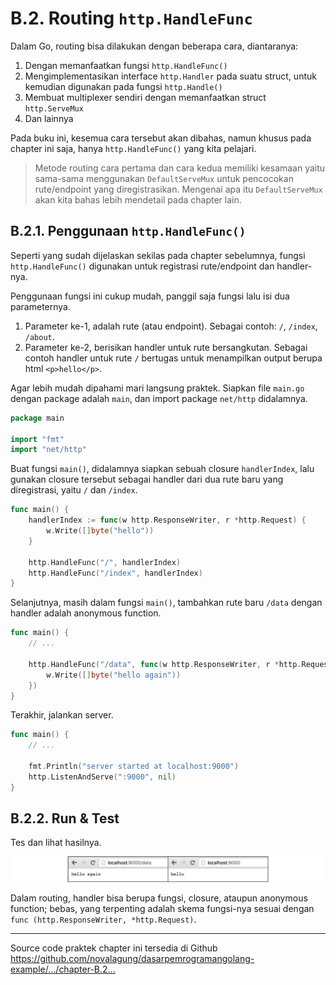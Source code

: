# B.2. Routing `http.HandleFunc`

Dalam Go, routing bisa dilakukan dengan beberapa cara, diantaranya:

 1. Dengan memanfaatkan fungsi `http.HandleFunc()`
 2. Mengimplementasikan interface `http.Handler` pada suatu struct, untuk kemudian digunakan pada fungsi `http.Handle()`
 3. Membuat multiplexer sendiri dengan memanfaatkan struct `http.ServeMux`
 4. Dan lainnya

Pada buku ini, kesemua cara tersebut akan dibahas, namun khusus pada chapter ini saja, hanya `http.HandleFunc()` yang kita pelajari.

> Metode routing cara pertama dan cara kedua memiliki kesamaan yaitu sama-sama menggunakan `DefaultServeMux` untuk pencocokan rute/endpoint yang diregistrasikan. Mengenai apa itu `DefaultServeMux` akan kita bahas lebih mendetail pada chapter lain.

## B.2.1. Penggunaan `http.HandleFunc()`

Seperti yang sudah dijelaskan sekilas pada chapter sebelumnya, fungsi `http.HandleFunc()` digunakan untuk registrasi rute/endpoint dan handler-nya.

Penggunaan fungsi ini cukup mudah, panggil saja fungsi lalu isi dua parameternya.

 1. Parameter ke-1, adalah rute (atau endpoint). Sebagai contoh: `/`, `/index`, `/about`.
 2. Parameter ke-2, berisikan handler untuk rute bersangkutan. Sebagai contoh handler untuk rute `/` bertugas untuk menampilkan output berupa html `<p>hello</p>`.

Agar lebih mudah dipahami mari langsung praktek. Siapkan file `main.go` dengan package adalah `main`, dan import package `net/http` didalamnya.

```go
package main

import "fmt"
import "net/http"
```

Buat fungsi `main()`, didalamnya siapkan sebuah closure `handlerIndex`, lalu gunakan closure tersebut sebagai handler dari dua rute baru yang diregistrasi, yaitu `/` dan `/index`.

```go
func main() {
	handlerIndex := func(w http.ResponseWriter, r *http.Request) {
		w.Write([]byte("hello"))
	}

	http.HandleFunc("/", handlerIndex)
	http.HandleFunc("/index", handlerIndex)
}
```

Selanjutnya, masih dalam fungsi `main()`, tambahkan rute baru `/data` dengan handler adalah anonymous function.

```go
func main() {
    // ...

    http.HandleFunc("/data", func(w http.ResponseWriter, r *http.Request) {
    	w.Write([]byte("hello again"))
    })
}
```

Terakhir, jalankan server.

```go
func main() {
    // ...

    fmt.Println("server started at localhost:9000")
    http.ListenAndServe(":9000", nil)
}
```

## B.2.2. Run & Test

Tes dan lihat hasilnya.

![Rute `/data` mengembalikan data json](images/B_routing_http_handlefunc_1_routing.png)

Dalam routing, handler bisa berupa fungsi, closure, ataupun anonymous function; bebas, yang terpenting adalah skema fungsi-nya sesuai dengan `func (http.ResponseWriter, *http.Request)`.

---

<div class="source-code-link">
    <div class="source-code-link-message">Source code praktek chapter ini tersedia di Github</div>
    <a href="https://github.com/novalagung/dasarpemrogramangolang-example/tree/master/chapter-B.2-routing-http-handlefunc">https://github.com/novalagung/dasarpemrogramangolang-example/.../chapter-B.2...</a>
</div>
